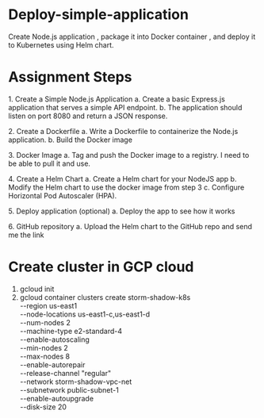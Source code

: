# Deploy-simple-application
Create Node.js application , package it into Docker container , and deploy it to Kubernetes using Helm chart.


# Assignment Steps
1.​ Create a Simple Node.js Application
   a.​ Create a basic Express.js application that serves a simple API endpoint.
   b.​ The application should listen on port 8080 and return a JSON response.

2.​ Create a Dockerfile
   a.​ Write a Dockerfile to containerize the Node.js application.
   b.​ Build the Docker image

3.​ Docker Image
   a.​ Tag and push the Docker image to a registry. I need to be able to pull it and use.

4.​ Create a Helm Chart
   a.​ Create a Helm chart for your NodeJS app
   b.​ Modify the Helm chart to use the docker image from step 3
   c.​ Configure Horizontal Pod Autoscaler (HPA).

5.​ Deploy application (optional)
   a.​ Deploy the app to see how it works
   
6.​ GitHub repository
   a.​ Upload the Helm chart to the GitHub repo and send me the link

# Create cluster in GCP cloud
1. gcloud init
2. gcloud container clusters create storm-shadow-k8s \
  --region us-east1 \
  --node-locations us-east1-c,us-east1-d \
  --num-nodes 2 \
  --machine-type e2-standard-4 \
  --enable-autoscaling \
  --min-nodes 2 \
  --max-nodes 8 \
  --enable-autorepair \
  --release-channel "regular" \
  --network storm-shadow-vpc-net \
  --subnetwork public-subnet-1 \
  --enable-autoupgrade \
  --disk-size 20

